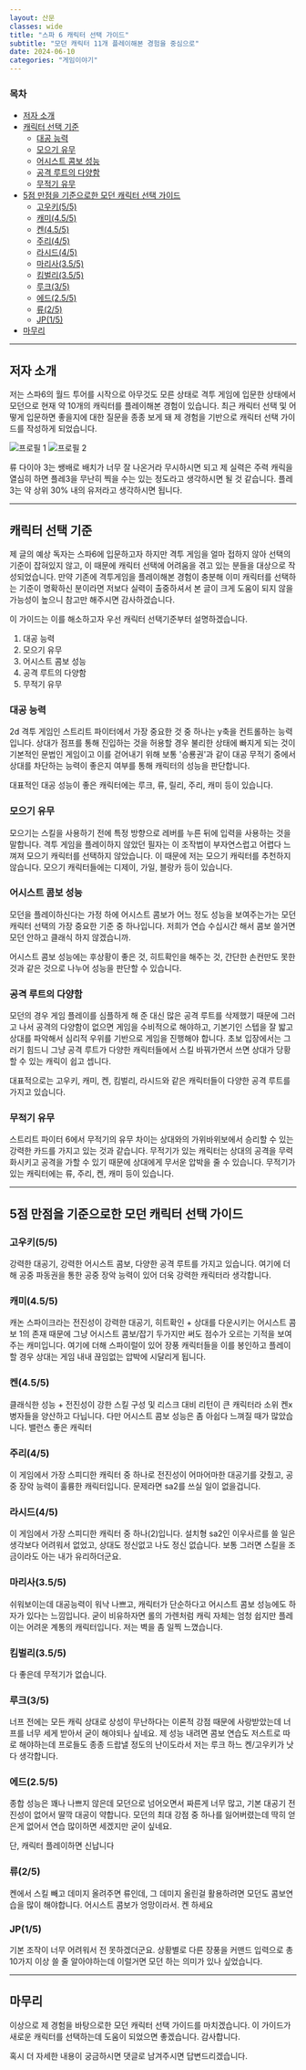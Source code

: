 ```yaml
---
layout: 산문
classes: wide
title: "스파 6 캐릭터 선택 가이드"
subtitle: "모던 캐릭터 11개 플레이해본 경험을 중심으로"
date: 2024-06-10
categories: "게임이야기"
---
```


### 목차

- [저자 소개](#저자-소개)
- [캐릭터 선택 기준](#캐릭터-선택-기준)
  - [대공 능력](#대공-능력)
  - [모으기 유무](#모으기-유무)
  - [어시스트 콤보 성능](#어시스트-콤보-성능)
  - [공격 루트의 다양함](#공격-루트의-다양함)
  - [무적기 유무](#무적기-유무)
- [5점 만점을 기준으로한 모던 캐릭터 선택 가이드](#5점-만점을-기준으로한-모던-캐릭터-선택-가이드)
  - [고우키(5/5)](#고우키55)
  - [캐미(4.5/5)](#캐미455)
  - [켄(4.5/5)](#켄455)
  - [주리(4/5)](#주리45)
  - [라시드(4/5)](#라시드45)
  - [마리사(3.5/5)](#마리사355)
  - [킴벌리(3.5/5)](#킴벌리355)
  - [루크(3/5)](#루크35)
  - [에드(2.5/5)](#에드255)
  - [류(2/5)](#류25)
  - [JP(1/5)](#jp15)
- [마무리](#마무리)

---

## 저자 소개

저는 스파6의 월드 투어를 시작으로 아무것도 모른 상태로 격투 게임에 입문한 상태에서 모던으로 현재 약 10개의
캐릭터를 플레이해본 경험이 있습니다. 최근 캐릭터 선택 및 어떻게 입문하면 좋을지에 대한 질문을 종종 보게 돼
제 경험을 기반으로 캐릭터 선택 가이드를 작성하게 되었습니다.

![프로필 1](/images/스파6%20캐릭터%20선택%20가이드/프로필1.jpg)
![프로필 2](/images/스파6%20캐릭터%20선택%20가이드/프로필2.jpg)

류 다이아 3는 쌩배로 배치가 너무 잘 나온거라 무시하시면 되고 제 실력은 주력 캐릭을 열심히 하면 플레3을
무난히 찍을 수는 있는 정도라고 생각하시면 될 것 같습니다. 플레 3는 약 상위 30% 내의 유저라고 생각하시면 됩니다.

---

## 캐릭터 선택 기준

제 글의 예상 독자는 스파6에 입문하고자 하지만 격투 게임을 얼마 접하지 않아 선택의 기준이 잡혀있지 않고, 이 때문에
캐릭터 선택에 어려움을 겪고 있는 분들을 대상으로 작성되었습니다. 만약 기존에 격투게임을 플레이해본 경험이 충분해
이미 캐릭터를 선택하는 기준이 명확하신 분이라면 저보다 실력이 출중하셔서 본 글이 크게 도움이 되지 않을
가능성이 높으니 참고만 해주시면 감사하겠습니다.

이 가이드는 이를 해소하고자 우선 캐릭터 선택기준부터 설명하겠습니다.

1. 대공 능력
2. 모으기 유무
3. 어시스트 콤보 성능
4. 공격 루트의 다양함
5. 무적기 유무

### 대공 능력

2d 격투 게임인 스트리트 파이터에서 가장 중요한 것 중 하나는 y축을 컨트롤하는 능력입니다. 상대가 점프를 통해
진입하는 것을 허용할 경우 불리한 상태에 빠지게 되는 것이 기본적인 문법인 게임이고 이를 걷어내기 위해 보통
'승룡권'과 같이 대공 무적기 중에서 상대를 차단하는 능력이 좋은지 여부를 통해 캐릭터의 성능을 판단합니다.

대표적인 대공 성능이 좋은 캐릭터에는 루크, 류, 릴리, 주리, 캐미 등이 있습니다.

### 모으기 유무

모으기는 스킬을 사용하기 전에 특정 방향으로 레버를 누른 뒤에 입력을 사용하는 것을 말합니다. 격투 게임을 플레이하지
않았던 필자는 이 조작법이 부자연스럽고 어렵다 느껴져 모으기 캐릭터를 선택하지 않았습니다. 이 때문에 저는 모으기
캐릭터를 추천하지 않습니다. 모으기 캐릭터들에는 디제이, 가일, 블랑카 등이 있습니다.

### 어시스트 콤보 성능

모던을 플레이하신다는 가정 하에 어시스트 콤보가 어느 정도 성능을 보여주는가는 모던 캐릭터 선택의 가장 중요한
기준 중 하나입니다. 저희가 연습 수십시간 해서 콤보 쓸거면 모던 안하고 클래식 하지 않겠습니까.

어시스트 콤보 성능에는 후상황이 좋은 것, 히트확인을 해주는 것, 간단한 손컨만도 못한 것과 같은 것으로 나누어
성능을 판단할 수 있습니다.

### 공격 루트의 다양함

모던의 경우 게임 플레이를 심플하게 해 준 대신 많은 공격 루트를 삭제했기 때문에 그러고 나서 공격의 다양함이 없으면
게임을 수비적으로 해야하고, 기본기인 스텝을 잘 밟고 상대를 파악해서 심리적 우위를 기반으로 게임을 진행해야 합니다.
초보 입장에서는 그러기 힘드니 그냥 공격 루트가 다양한 캐릭터들에서 스킬 바꿔가면서 쓰면 상대가 당황할 수 있는 캐릭이
쉽고 셉니다.

대표적으로는 고우키, 캐미, 켄, 킴벌리, 라시드와 같은 캐릭터들이 다양한 공격 루트를 가지고 있습니다.

### 무적기 유무

스트리트 파이터 6에서 무적기의 유무 차이는 상대와의 가위바위보에서 승리할 수 있는 강력한 카드를 가지고 있는 것과
같습니다. 무적기가 있는 캐릭터는 상대의 공격을 무력화시키고 공격을 가할 수 있기 때문에 상대에게 무서운 압박을 줄 수
있습니다. 무적기가 있는 캐릭터에는 류, 주리, 켄, 캐미 등이 있습니다.

---

## 5점 만점을 기준으로한 모던 캐릭터 선택 가이드

### 고우키(5/5)

강력한 대공기, 강력한 어시스트 콤보, 다양한 공격 루트를 가지고 있습니다. 여기에 더해 공중 파동권을 통한 공중
장악 능력이 있어 더욱 강력한 캐릭터라 생각합니다.

### 캐미(4.5/5)

캐논 스파이크라는 전진성이 강력한 대공기, 히트확인 + 상대를 다운시키는 어시스트 콤보 1의 존재 때문에 그냥
어시스트 콤보/잡기 두가지만 써도 점수가 오르는 기적을 보여주는 캐미입니다. 여기에 더해 스파이럴이 있어
장풍 캐릭터들을 이를 봉인하고 플레이할 경우 상대는 게임 내내 끊임없는 압박에 시달리게 됩니다.

### 켄(4.5/5)

클래식한 성능 + 전진성이 강한 스킬 구성 및 리스크 대비 리턴이 큰 캐릭터라 소위 켄x병자들을 양산하고 다닙니다.
다만 어시스트 콤보 성능은 좀 아쉽다 느껴질 때가 많았습니다. 밸런스 좋은 캐릭터

### 주리(4/5)

이 게임에서 가장 스피디한 캐릭터 중 하나로 전진성이 어마어마한 대공기를 갖췄고, 공중 장악 능력이 훌륭한 캐릭터입니다.
문제라면 sa2를 쓰실 일이 없을겁니다.

### 라시드(4/5)

이 게임에서 가장 스피디한 캐릭터 중 하나(2)입니다. 설치형 sa2인 이우사르를 쓸 일은 생각보다 어려워서 없었고,
상대도 정신없고 나도 정신 없습니다. 보통 그러면 스킬을 조금이라도 아는 내가 유리하더군요.

### 마리사(3.5/5)

쉬워보이는데 대공능력이 워낙 나쁘고, 캐릭터가 단순하다고 어시스트 콤보 성능에도 하자가 있다는 느낌입니다. 굳이
비유하자면 롤의 가렌처럼 캐릭 자체는 엄청 쉽지만 플레이는 어려운 계통의 캐릭터입니다. 저는 벽을 좀 일찍 느꼈습니다.

### 킴벌리(3.5/5)

다 좋은데 무적기가 없습니다.

### 루크(3/5)

너프 전에는 모든 캐릭 상대로 상성이 무난하다는 이론적 강점 때문에 사랑받았는데 너프를 너무 세게 받아서 굳이
해야되나 싶네요. 제 성능 내려면 콤보 연습도 저스트로 따로 해야하는데 프로들도 종종 드랍낼 정도의 난이도라서
저는 루크 하느 켄/고우키가 낫다 생각합니다.

### 에드(2.5/5)

종합 성능은 꽤나 나쁘지 않은데 모던으로 넘어오면서 짜른게 너무 많고, 기본 대공기 전진성이 없어서 딸깍 대공이
약합니다. 모던의 최대 강점 중 하나를 잃어버렸는데 딱히 얻은게 없어서 연습 많이하면 세겠지만 굳이 싶네요.

단, 캐릭터 플레이하면 신납니다

### 류(2/5)

켄에서 스킬 빼고 데미지 올려주면 류인데, 그 데미지 올린걸 활용하려면 모던도 콤보연습을 많이 해야합니다. 어시스트
콤보가 엉망이라서. 켄 하세요

### JP(1/5)

기본 조작이 너무 어려워서 전 못하겠더군요. 상황별로 다른 장풍을 커맨드 입력으로 총 10가지 이상 쓸 줄 알아야하는데
이럴거면 모던 하는 의미가 있나 싶었습니다.

---

## 마무리

이상으로 제 경험을 바탕으로한 모던 캐릭터 선택 가이드를 마치겠습니다. 이 가이드가 새로운 캐릭터를 선택하는데 도움이
되었으면 좋겠습니다. 감사합니다.

혹시 더 자세한 내용이 궁금하시면 댓글로 남겨주시면 답변드리겠습니다.
